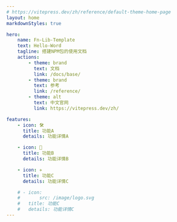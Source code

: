 ```yaml
---
# https://vitepress.dev/zh/reference/default-theme-home-page
layout: home
markdownStyles: true

hero:
    name: Fn-Lib-Template
    text: Hello-Word
    tagline: 搭建NPM包的使用文档
    actions:
        - theme: brand
          text: 文档
          link: /docs/base/
        - theme: brand
          text: 参考
          link: /reference/
        - theme: alt
          text: 中文官网
          link: https://vitepress.dev/zh/

features:
    - icon: 🛠️
      title: 功能A
      details: 功能详情A

    - icon: 🧩
      title: 功能B
      details: 功能详情B

    - icon: ✈️
      title: 功能C
      details: 功能详情C

    # - icon:
    #       src: /image/logo.svg
    #   title: 功能C
    #   details: 功能详情C
---
```

